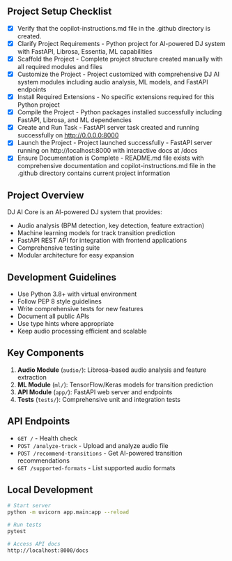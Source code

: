 <!-- Use this file to provide workspace-specific custom instructions to Copilot. For more details, visit https://code.visualstudio.com/docs/copilot/copilot-customization#_use-a-githubcopilotinstructionsmd-file -->

## Project Setup Checklist

- [x] Verify that the copilot-instructions.md file in the .github directory is created.
- [x] Clarify Project Requirements - Python project for AI-powered DJ system with FastAPI, Librosa, Essentia, ML capabilities
- [x] Scaffold the Project - Complete project structure created manually with all required modules and files
- [x] Customize the Project - Project customized with comprehensive DJ AI system modules including audio analysis, ML models, and FastAPI endpoints  
- [x] Install Required Extensions - No specific extensions required for this Python project
- [x] Compile the Project - Python packages installed successfully including FastAPI, Librosa, and ML dependencies
- [x] Create and Run Task - FastAPI server task created and running successfully on http://0.0.0.0:8000
- [x] Launch the Project - Project launched successfully - FastAPI server running on http://localhost:8000 with interactive docs at /docs
- [x] Ensure Documentation is Complete - README.md file exists with comprehensive documentation and copilot-instructions.md file in the .github directory contains current project information

## Project Overview

DJ AI Core is an AI-powered DJ system that provides:

- Audio analysis (BPM detection, key detection, feature extraction)
- Machine learning models for track transition prediction
- FastAPI REST API for integration with frontend applications
- Comprehensive testing suite
- Modular architecture for easy expansion

## Development Guidelines

- Use Python 3.8+ with virtual environment
- Follow PEP 8 style guidelines
- Write comprehensive tests for new features
- Document all public APIs
- Use type hints where appropriate
- Keep audio processing efficient and scalable

## Key Components

1. **Audio Module** (`audio/`): Librosa-based audio analysis and feature extraction
2. **ML Module** (`ml/`): TensorFlow/Keras models for transition prediction
3. **API Module** (`app/`): FastAPI web server and endpoints
4. **Tests** (`tests/`): Comprehensive unit and integration tests

## API Endpoints

- `GET /` - Health check
- `POST /analyze-track` - Upload and analyze audio file
- `POST /recommend-transitions` - Get AI-powered transition recommendations
- `GET /supported-formats` - List supported audio formats

## Local Development

```bash
# Start server
python -m uvicorn app.main:app --reload

# Run tests
pytest

# Access API docs
http://localhost:8000/docs
```
